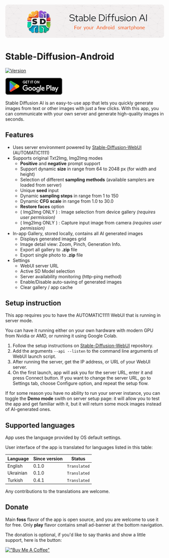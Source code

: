 ![Header](docs/assets/github-header-image.png)

# Stable-Diffusion-Android

[![Version](https://img.shields.io/badge/Version-0.4.2-blue)](https://github.com/ShiftHackZ/Stable-Diffusion-Android/releases)


[![Google Play](docs/assets/google_play.png)](https://play.google.com/store/apps/details?id=com.shifthackz.aisdv1.app)

Stable Diffusion AI is an easy-to-use app that lets you quickly generate images from text or other images with just a few clicks. With this app, you can communicate with your own server and generate high-quality images in seconds.

## Features

- Uses server environment powered by [Stable-Diffusion-WebUI](https://github.com/AUTOMATIC1111/stable-diffusion-webui) (AUTOMATIC1111)
- Supports original Txt2Img, Img2Img modes
  - **Positive** and **negative** prompt support
  - Support dynamic **size** in range from 64 to 2048 px (for width and height)
  - Selection of different **sampling methods** (available samplers are loaded from server)
  - Unique **seed** input
  - Dynamic **sampling steps** in range from 1 to 150
  - Dynamic **CFG scale** in range from 1.0 to 30.0
  - **Restore faces** option
  - ( Img2Img ONLY ) : Image selection from device gallery _(requires user permission)_
  - ( Img2Img ONLY ) : Capture input image from camera _(requires user permission)_
- In-app Gallery, stored locally, contains all AI generated images
  - Displays generated images grid
  - Image detail view: Zoom, Pinch, Generation Info. 
  - Export all gallery to **.zip** file
  - Export single photo to **.zip** file
- Settings
  - WebUI server URL
  - Active SD Model selection
  - Server availability monitoring (http-ping method)
  - Enable/Disable auto-saving of generated images
  - Clear gallery / app cache

## Setup instruction

This app requires you to have the AUTOMATIC1111 WebUI that is running in server mode.

You can have it running either on your own hardware with modern GPU from Nvidia or AMD, or running it using Google Colab. 

1. Follow the setup instructions on [Stable-Diffusion-WebUI](https://github.com/AUTOMATIC1111/stable-diffusion-webui) repository.
2. Add the arguments `--api --listen` to the command line arguments of WebUI launch script.
3. After running the server, get the IP address, or URL of your WebUI server.
4. On the first launch, app will ask you for the server URL, enter it and press Connect button. If you want to change the server URL, go to Settings tab, choose Configure option, and repeat the setup flow.

If for some reason you have no ability to run your server instance, you can toggle the **Demo mode** swith on server setup page: it will allow you to test the app and get familiar with it, but it will return some mock images instead of AI-generated ones.

## Supported languages

App uses the language provided by OS default settings.

User interface of the app is translated for languages listed in this table:

| Language | Since version | Status |
| --- | --- | --- |
| English | 0.1.0 | `Translated` |
| Ukrainian | 0.1.0 | `Translated` |
| Turkish | 0.4.1 | `Translated` |

Any contributions to the translations are welcome.

## Donate

Main **foss** flavor of the app is open source, and you are welcome to use it for free. 
Only **play** flavor contains small ad-banner at the bottom navigation.

The donation is optional, if you'd like to say thanks and show a little support, here is the button:

[!["Buy Me A Coffee"](https://www.buymeacoffee.com/assets/img/custom_images/orange_img.png)](https://www.buymeacoffee.com/shifthackz)
